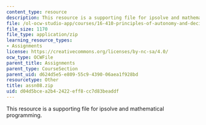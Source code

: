 ```yaml
---
content_type: resource
description: This resource is a supporting file for ipsolve and mathematical programming.
file: /ol-ocw-studio-app/courses/16-410-principles-of-autonomy-and-decision-making-fall-2010/d04d5bcea2b42422eff8cc7d83beaddf_assn08.zip
file_size: 1170
file_type: application/zip
learning_resource_types:
- Assignments
license: https://creativecommons.org/licenses/by-nc-sa/4.0/
ocw_type: OCWFile
parent_title: Assignments
parent_type: CourseSection
parent_uid: d624d5e5-e809-55c9-4390-06aea1f928bd
resourcetype: Other
title: assn08.zip
uid: d04d5bce-a2b4-2422-eff8-cc7d83beaddf
---
```

This resource is a supporting file for ipsolve and mathematical programming.